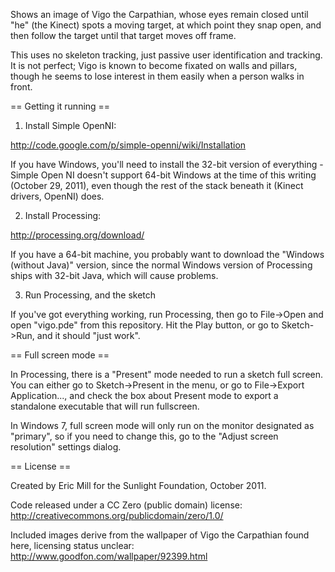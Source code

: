 Shows an image of Vigo the Carpathian, whose eyes remain closed until "he" (the Kinect) spots a moving target, at which point they snap open, and then follow the target until that target moves off frame.

This uses no skeleton tracking, just passive user identification and tracking. It is not perfect; Vigo is known to become fixated on walls and pillars, though he seems to lose interest in them easily when a person walks in front.


== Getting it running ==

1) Install Simple OpenNI:

http://code.google.com/p/simple-openni/wiki/Installation

If you have Windows, you'll need to install the 32-bit version of everything - Simple Open NI doesn't support 64-bit Windows at the time of this writing (October 29, 2011), even though the rest of the stack beneath it (Kinect drivers, OpenNI) does.

2) Install Processing:

http://processing.org/download/

If you have a 64-bit machine, you probably want to download the "Windows (without Java)" version, since the normal Windows version of Processing ships with 32-bit Java, which will cause problems.

3) Run Processing, and the sketch

If you've got everything working, run Processing, then go to File->Open and open "vigo.pde" from this repository. Hit the Play button, or go to Sketch->Run, and it should "just work".


== Full screen mode ==

In Processing, there is a "Present" mode needed to run a sketch full screen. You can either go to Sketch->Present in the menu, or go to File->Export Application..., and check the box about Present mode to export a standalone executable that will run fullscreen.

In Windows 7, full screen mode will only run on the monitor designated as "primary", so if you need to change this, go to the "Adjust screen resolution" settings dialog.


== License ==

Created by Eric Mill for the Sunlight Foundation, October 2011.

Code released under a CC Zero (public domain) license:
http://creativecommons.org/publicdomain/zero/1.0/

Included images derive from the wallpaper of Vigo the Carpathian found here, licensing status unclear:
http://www.goodfon.com/wallpaper/92399.html